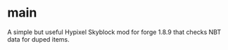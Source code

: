 # main
A simple but useful Hypixel Skyblock mod for forge 1.8.9 that checks NBT data for duped items.
